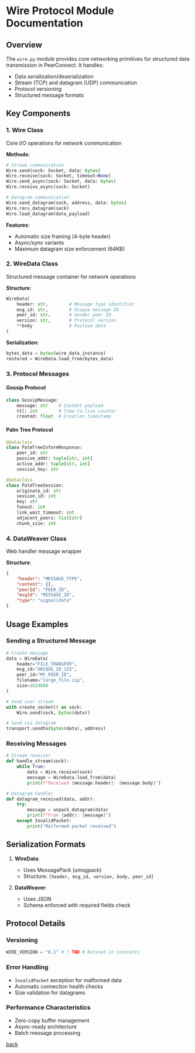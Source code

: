 # Wire Protocol Module Documentation

## Overview

The `wire.py` module provides core networking primitives for structured data transmission in PeerConnect. It handles:

- Data serialization/deserialization
- Stream (TCP) and datagram (UDP) communication
- Protocol versioning
- Structured message formats

## Key Components

### 1. Wire Class

Core I/O operations for network communication

**Methods**:

```python
# Stream communication
Wire.send(sock: Socket, data: bytes)
Wire.receive(sock: Socket, timeout=None)
Wire.send_async(sock: Socket, data: bytes)
Wire.receive_async(sock: Socket)

# Datagram communication
Wire.send_datagram(sock, address, data: bytes)
Wire.recv_datagram(sock)
Wire.load_datagram(data_payload)
```

**Features**:

- Automatic size framing (4-byte header)
- Async/sync variants
- Maximum datagram size enforcement (64KB)

### 2. WireData Class

Structured message container for network operations

**Structure**:

```python
WireData(
    header: str,        # Message type identifier
    msg_id: str,        # Unique message ID
    peer_id: str,       # Sender peer ID
    version: str,       # Protocol version
    **body              # Payload data
)
```

**Serialization**:

```python
bytes_data = bytes(wire_data_instance)
restored = WireData.load_from(bytes_data)
```

### 3. Protocol Messages

#### Gossip Protocol

```python
class GossipMessage:
    message: str    # Content payload
    ttl: int        # Time-to-live counter
    created: float  # Creation timestamp
```

#### Palm Tree Protocol

```python
@dataclass
class PalmTreeInformResponse:
    peer_id: str
    passive_addr: tuple[str, int]
    active_addr: tuple[str, int]
    session_key: str

@dataclass 
class PalmTreeSession:
    originate_id: str
    session_id: int
    key: str
    fanout: int
    link_wait_timeout: int
    adjacent_peers: list[str]
    chunk_size: int
```

### 4. DataWeaver Class

Web handler message wrapper

**Structure**:

```json
{
    "header": "MESSAGE_TYPE",
    "content": {}, 
    "peerId": "PEER_ID",
    "msgId": "MESSAGE_ID",
    "type": "signal|data"
}
```

## Usage Examples

### Sending a Structured Message

```python
# Create message
data = WireData(
    header="FILE_TRANSFER",
    msg_id="UNIQUE_ID_123",
    peer_id="MY_PEER_ID",
    filename="large_file.zip",
    size=1024000
)

# Send over stream
with create_socket() as sock:
    Wire.send(sock, bytes(data))

# Send via datagram
transport.sendto(bytes(data), address)
```

### Receiving Messages

```python
# Stream receiver
def handle_stream(sock):
    while True:
        data = Wire.receive(sock)
        message = WireData.load_from(data)
        print(f"Received {message.header}: {message.body}")

# Datagram handler
def datagram_received(data, addr):
    try:
        message = unpack_datagram(data)
        print(f"From {addr}: {message}")
    except InvalidPacket:
        print("Malformed packet received")
```

## Serialization Formats

1. **WireData**:
   - Uses MessagePack (umsgpack)
   - Structure: `[header, msg_id, version, body, peer_id]`

2. **DataWeaver**:
   - Uses JSON
   - Schema enforced with required fields check

## Protocol Details

### Versioning

```python
WIRE_VERSION = "0.1" # ? TBD # Defined in constants
```

### Error Handling

- `InvalidPacket` exception for malformed data
- Automatic connection health checks
- Size validation for datagrams

### Performance Characteristics

- Zero-copy buffer management
- Async-ready architecture
- Batch message processing

[back](/docs/avails)
